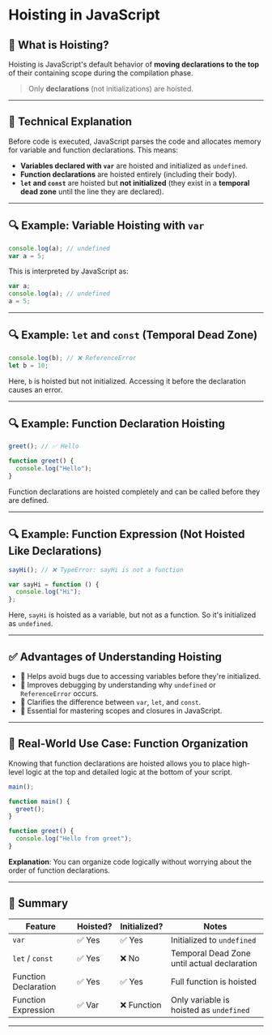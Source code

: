 # Hoisting in JavaScript

## 🔹 What is Hoisting?

Hoisting is JavaScript's default behavior of **moving declarations to the top** of their containing scope during the compilation phase.

> Only **declarations** (not initializations) are hoisted.

---

## 🔸 Technical Explanation

Before code is executed, JavaScript parses the code and allocates memory for variable and function declarations. This means:

* **Variables declared with `var`** are hoisted and initialized as `undefined`.
* **Function declarations** are hoisted entirely (including their body).
* **`let` and `const`** are hoisted but **not initialized** (they exist in a **temporal dead zone** until the line they are declared).

---

## 🔍 Example: Variable Hoisting with `var`

```js
console.log(a); // undefined
var a = 5;
```

This is interpreted by JavaScript as:

```js
var a;
console.log(a); // undefined
a = 5;
```

---

## 🔍 Example: `let` and `const` (Temporal Dead Zone)

```js
console.log(b); // ❌ ReferenceError
let b = 10;
```

Here, `b` is hoisted but not initialized. Accessing it before the declaration causes an error.

---

## 🔍 Example: Function Declaration Hoisting

```js
greet(); // ✅ Hello

function greet() {
  console.log("Hello");
}
```

Function declarations are hoisted completely and can be called before they are defined.

---

## 🔍 Example: Function Expression (Not Hoisted Like Declarations)

```js
sayHi(); // ❌ TypeError: sayHi is not a function

var sayHi = function () {
  console.log("Hi");
};
```

Here, `sayHi` is hoisted as a variable, but not as a function. So it's initialized as `undefined`.

---

## ✅ Advantages of Understanding Hoisting

* 🔹 Helps avoid bugs due to accessing variables before they're initialized.
* 🔹 Improves debugging by understanding why `undefined` or `ReferenceError` occurs.
* 🔹 Clarifies the difference between `var`, `let`, and `const`.
* 🔹 Essential for mastering scopes and closures in JavaScript.

---

## 🧠 Real-World Use Case: Function Organization

Knowing that function declarations are hoisted allows you to place high-level logic at the top and detailed logic at the bottom of your script.

```js
main();

function main() {
  greet();
}

function greet() {
  console.log("Hello from greet");
}
```

**Explanation**: You can organize code logically without worrying about the order of function declarations.

---

## 📌 Summary

| Feature              | Hoisted? | Initialized? | Notes                                       |
| -------------------- | -------- | ------------ | ------------------------------------------- |
| `var`                | ✅ Yes    | ✅ Yes        | Initialized to `undefined`                  |
| `let` / `const`      | ✅ Yes    | ❌ No         | Temporal Dead Zone until actual declaration |
| Function Declaration | ✅ Yes    | ✅ Yes        | Full function is hoisted                    |
| Function Expression  | ✅ Var    | ❌ Function   | Only variable is hoisted as `undefined`     |

---

